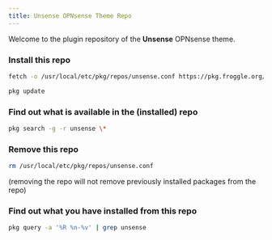 ```yaml
---
title: Unsense OPNsense Theme Repo
---
```


Welcome to the plugin repository of the **Unsense** OPNsense theme.

### Install this repo

```sh
fetch -o /usr/local/etc/pkg/repos/unsense.conf https://pkg.froggle.org/unsense-repo/unsense.conf

pkg update
```

### Find out what is available in the (installed) repo

```sh
pkg search -g -r unsense \*
```

### Remove this repo

```sh
rm /usr/local/etc/pkg/repos/unsense.conf
```

(removing the repo will not remove previously installed packages from the repo)

### Find out what you have installed from this repo

```sh
pkg query -a '%R %n-%v' | grep unsense
```
